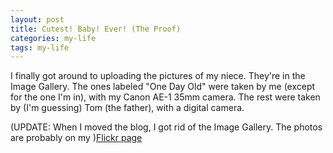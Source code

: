 ---layout: posttitle: Cutest! Baby! Ever! (The Proof)categories: my-lifetags: my-life---I finally got around to uploading the pictures of my niece.  They're in the Image Gallery.  The ones labeled "One Day Old" were taken by me (except for the one I'm in), with my Canon AE-1 35mm camera.  The rest were taken by (I'm guessing) Tom (the father), with a digital camera.(UPDATE: When I moved the blog, I got rid of the Image Gallery.  The photos are probably on my )[Flickr page](https://www.flickr.com/photos/zamescurran/)